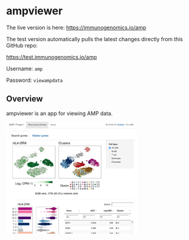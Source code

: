 ampviewer
=========

The live version is here: https://immunogenomics.io/amp

The test version automatically pulls the latest changes directly from this GitHub repo:

https://test.immunogenomics.io/amp

Username: `amp`

Password: `viewampdata`

Overview
--------

ampviewer is an app for viewing AMP data.

<img height="300px" src="screenshot.png" />
